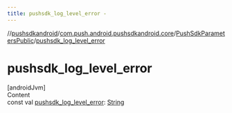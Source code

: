 ```yaml
---
title: pushsdk_log_level_error -
---
```

//[pushsdkandroid](../../index.md)/[com.push.android.pushsdkandroid.core](../index.md)/[PushSdkParametersPublic](index.md)/[pushsdk_log_level_error](pushsdk_log_level_error.md)



# pushsdk_log_level_error  
[androidJvm]  
Content  
const val [pushsdk_log_level_error](pushsdk_log_level_error.md): [String](https://kotlinlang.org/api/latest/jvm/stdlib/kotlin/-string/index.html)  



